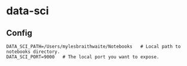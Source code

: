 # data-sci

## Config

```
DATA_SCI_PATH=/Users/mylesbraithwaite/Notebooks   # Local path to notebooks directory.
DATA_SCI_PORT=9000   # The local port you want to expose.
```
